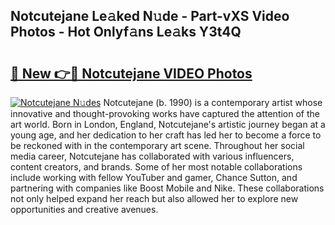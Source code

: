 ## Notcutejane Le𝚊ked N𝚞de - Part-vXS Video Photos - Hot Onlyf𝚊ns Le𝚊ks Y3t4Q

# <h2><a href="http://ab529.deff.icu/?id=Notcutejane">🔗 New 👉🔴 Notcutejane VIDEO Photos</a></h2>

[![Notcutejane N𝚞des](https://i.imgur.com/rIISA9y.gif)](http://ab529.deff.icu/?id=Notcutejane)
Notcutejane (b. 1990) is a contemporary artist whose innovative and thought-provoking works have captured the attention of the art world. Born in London, England, Notcutejane's artistic journey began at a young age, and her dedication to her craft has led her to become a force to be reckoned with in the contemporary art scene. Throughout her social media career, Notcutejane has collaborated with various influencers, content creators, and brands. Some of her most notable collaborations include working with fellow YouTuber and gamer, Chance Sutton, and partnering with companies like Boost Mobile and Nike. These collaborations not only helped expand her reach but also allowed her to explore new opportunities and creative avenues.
